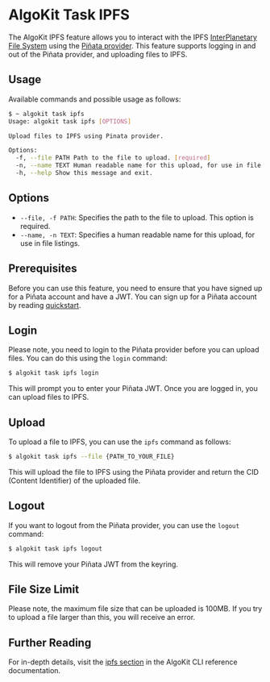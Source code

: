 # AlgoKit Task IPFS

The AlgoKit IPFS feature allows you to interact with the IPFS [InterPlanetary File System](https://ipfs.tech/) using the [Piñata provider](https://www.pinata.cloud/). This feature supports logging in and out of the Piñata provider, and uploading files to IPFS.

## Usage

Available commands and possible usage as follows:

```bash
$ ~ algokit task ipfs
Usage: algokit task ipfs [OPTIONS]

Upload files to IPFS using Pinata provider.

Options:
  -f, --file PATH Path to the file to upload. [required]
  -n, --name TEXT Human readable name for this upload, for use in file listings.
  -h, --help Show this message and exit.
```

## Options

- `--file, -f PATH`: Specifies the path to the file to upload. This option is required.
- `--name, -n TEXT`: Specifies a human readable name for this upload, for use in file listings.

## Prerequisites

Before you can use this feature, you need to ensure that you have signed up for a Piñata account and have a JWT. You can sign up for a Piñata account by reading [quickstart](https://web3.storage/docs/intro/#quickstart).

## Login

Please note, you need to login to the Piñata provider before you can upload files. You can do this using the `login` command:

```bash
$ algokit task ipfs login
```

This will prompt you to enter your Piñata JWT. Once you are logged in, you can upload files to IPFS.

## Upload

To upload a file to IPFS, you can use the `ipfs` command as follows:

```bash
$ algokit task ipfs --file {PATH_TO_YOUR_FILE}
```

This will upload the file to IPFS using the Piñata provider and return the CID (Content Identifier) of the uploaded file.

## Logout

If you want to logout from the Piñata provider, you can use the `logout` command:

```bash
$ algokit task ipfs logout
```

This will remove your Piñata JWT from the keyring.

## File Size Limit

Please note, the maximum file size that can be uploaded is 100MB. If you try to upload a file larger than this, you will receive an error.

## Further Reading

For in-depth details, visit the [ipfs section](../../cli/index.md#ipfs) in the AlgoKit CLI reference documentation.

